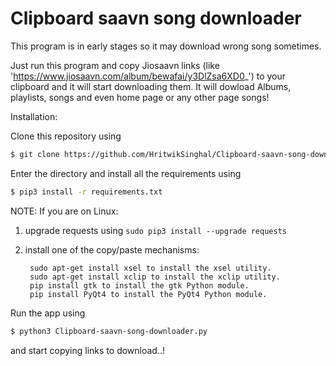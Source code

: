# Clipboard saavn song downloader

This program is in early stages so it may download wrong song sometimes.

Just run this program and copy Jiosaavn links (like 'https://www.jiosaavn.com/album/bewafai/y3DlZsa6XD0_')
to your clipboard and it will start downloading them. It will dowload Albums, playlists, songs and even
home page or any other page songs!


Installation:

Clone this repository using
```sh
$ git clone https://github.com/HritwikSinghal/Clipboard-saavn-song-downloader
```
Enter the directory and install all the requirements using
```sh
$ pip3 install -r requirements.txt
```
NOTE: If you are on Linux: 

1. upgrade requests using ```sudo pip3 install --upgrade requests```

2. install one of the copy/paste mechanisms:

        sudo apt-get install xsel to install the xsel utility.
        sudo apt-get install xclip to install the xclip utility.
        pip install gtk to install the gtk Python module.
        pip install PyQt4 to install the PyQt4 Python module.


Run the app using
```sh
$ python3 Clipboard-saavn-song-downloader.py
```

and start copying links to download..!
